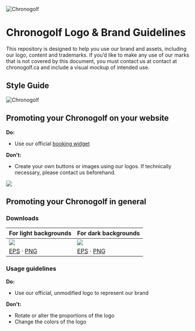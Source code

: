 ![Chronogolf][crest]

Chronogolf Logo & Brand Guidelines
==========

This repository is designed to help you use our brand and assets, including our logo, content and trademarks. If you’d like to make any use of our marks that is not covered by this document, you must contact us at contact at chronogolf.ca and include a visual mockup of intended use.

## Style Guide

![Chronogolf][style-guide]

## Promoting your Chronogolf on your website

**Do:**
- Use our official [booking widget](https://chronogolf.github.io/booking-widget/)

**Don't:**
- Create your own buttons or images using our logos. If technically necessary, please contact us beforehand.

![](http://chronogolf.s3.amazonaws.com/promotionals/logos/preview--booking-button.png)

## Promoting your Chronogolf in general

### Downloads
For light backgrounds | For dark backgrounds
--- | ---
![][preview-light] | ![][preview-dark]
[EPS](https://github.com/chronogolf/logo-brand/raw/master/eps/chronogolf-logo.eps) · [PNG](https://github.com/chronogolf/logo-brand/raw/master/png/chronogolf-logo-LC.png) | [EPS](https://github.com/chronogolf/logo-brand/raw/master/eps/chronogolf-logo.eps) · [PNG](https://github.com/chronogolf/logo-brand/raw/master/png/chronogolf-logo-LW.png)

### Usage guidelines

**Do:**
- Use our official, unmodified logo to represent our brand


**Don't:**
- Rotate or alter the proportions of the logo
- Change the colors of the logo 

[preview-light]: http://chronogolf.s3.amazonaws.com/promotionals/logos/preview--transparent.png
[preview-dark]: http://chronogolf.s3.amazonaws.com/promotionals/logos/preview--transparent-dark.png
[crest]: http://chronogolf.s3.amazonaws.com/promotionals/logos/cg-crest.png
[style-guide]: http://chronogolf.s3.amazonaws.com/branding/Chronogolf-StyleGuide.jpg

